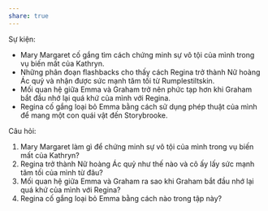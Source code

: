 ```yaml
---
share: true
---
```

Sự kiện:

-   Mary Margaret cố gắng tìm cách chứng minh sự vô tội của mình trong vụ biến mất của Kathryn.
-   Những phân đoạn flashbacks cho thấy cách Regina trở thành Nữ hoàng Ác quỷ và nhận được sức mạnh tăm tối từ Rumplestiltskin.
-   Mối quan hệ giữa Emma và Graham trở nên phức tạp hơn khi Graham bắt đầu nhớ lại quá khứ của mình với Regina.
-   Regina cố gắng loại bỏ Emma bằng cách sử dụng phép thuật của mình để mang một con quái vật đến Storybrooke.

Câu hỏi:

1.  Mary Margaret làm gì để chứng minh sự vô tội của mình trong vụ biến mất của Kathryn?
2.  Regina trở thành Nữ hoàng Ác quỷ như thế nào và cô ấy lấy sức mạnh tăm tối của mình từ đâu?
3.  Mối quan hệ giữa Emma và Graham ra sao khi Graham bắt đầu nhớ lại quá khứ của mình với Regina?
4.  Regina cố gắng loại bỏ Emma bằng cách nào trong tập này?